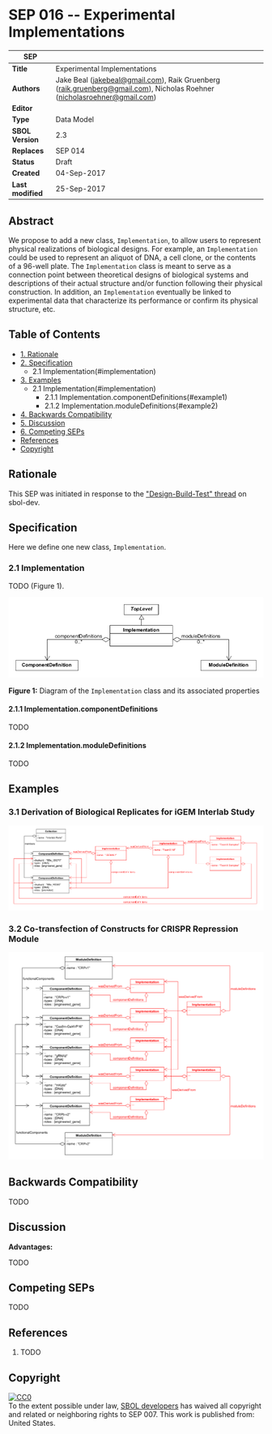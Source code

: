SEP 016 -- Experimental Implementations
======================================================


SEP                   | <leave empty>
----------------------|--------------
**Title**             | Experimental Implementations
**Authors**           | Jake Beal (jakebeal@gmail.com), Raik Gruenberg (raik.gruenberg@gmail.com), Nicholas Roehner (nicholasroehner@gmail.com)
**Editor**            | 
**Type**              | Data Model
**SBOL Version**      | 2.3
**Replaces**          | SEP 014
**Status**            | Draft
**Created**           | 04-Sep-2017
**Last modified**     | 25-Sep-2017

Abstract
-----------

We propose to add a new class, `Implementation`, to allow users to represent physical realizations of biological designs. For example, an `Implementation` could be used to
represent an aliquot of DNA, a cell clone, or the contents of a 96-well plate. The `Implementation` class is meant to serve as a connection point between theoretical designs of biological systems and descriptions of their actual structure and/or function following their physical construction. In addition, an `Implementation` eventually be linked to experimental data that characterize its performance or confirm its physical structure, etc.

Table of Contents
---------------------

* [1. Rationale](#rationale)
* [2. Specification](#specification)
  * 2.1 Implementation(#implementation)
* [3. Examples](#examples)
  * 2.1 Implementation(#implementation)
    * 2.1.1 Implementation.componentDefinitions(#example1)
    * 2.1.2 Implementation.moduleDefinitions(#example2)
* [4. Backwards Compatibility](#compatibility)
* [5. Discussion](#discussion)
* [6. Competing SEPs](#competing_seps)
* [References](#references)
* [Copyright](#copyright)

Rationale <a name="rationale"></a>
----------------

This SEP was initiated in response to the ["Design-Build-Test" thread] on sbol-dev.

Specification <a name="specification"></a>
----------------------------------------------

Here we define one new class, `Implementation`.

### 2.1 Implementation <a name="implementation"></a>

TODO (Figure 1).

![Implementation class UML diagram](images/sep_016_implementation.png "Implementation class UML diagram")

**Figure 1:** Diagram of the `Implementation` class and its associated properties

#### 2.1.1 Implementation.componentDefinitions

TODO

#### 2.1.2 Implementation.moduleDefinitions

TODO
  
Examples <a name='examples'></a>
-------------------------------

### 3.1 Derivation of Biological Replicates for iGEM Interlab Study <a name='example1'></a>

![Object UML diagram for iGEM interlab case study](images/sep_016_example_interlab.png "Object UML diagram for iGEM interlab case study")

### 3.2 Co-transfection of Constructs for CRISPR Repression Module <a name='example2'></a>

![Object UML diagram for CRISPR repression case study](images/sep_016_example_crispr.png "Object UML diagram for CRISPR repression case study")

Backwards Compatibility <a name='compatibility'></a>
-----------------

TODO

Discussion <a name='discussion'></a>
-----------------

**Advantages:**

TODO

Competing SEPs <a name='competing_seps'></a>
-----------------

TODO

References <a name='references'></a>
----------------

1. TODO

["Design-Build-Test" thread]: https://groups.google.com/forum/#!topic/sbol-dev/AnpwJP2_f5A

Copyright <a name='copyright'></a>
-------------
<p xmlns:dct="http://purl.org/dc/terms/" xmlns:vcard="http://www.w3.org/2001/vcard-rdf/3.0#">
  <a rel="license"
     href="http://creativecommons.org/publicdomain/zero/1.0/">
    <img src="http://i.creativecommons.org/p/zero/1.0/88x31.png" style="border-style: none;" alt="CC0" />
  </a>
  <br />
  To the extent possible under law,
  <a rel="dct:publisher"
     href="sbolstandard.org">
    <span property="dct:title">SBOL developers</span></a>
  has waived all copyright and related or neighboring rights to
  <span property="dct:title">SEP 007</span>.
This work is published from:
<span property="vcard:Country" datatype="dct:ISO3166"
      content="US" about="sbolstandard.org">
  United States</span>.
</p>
